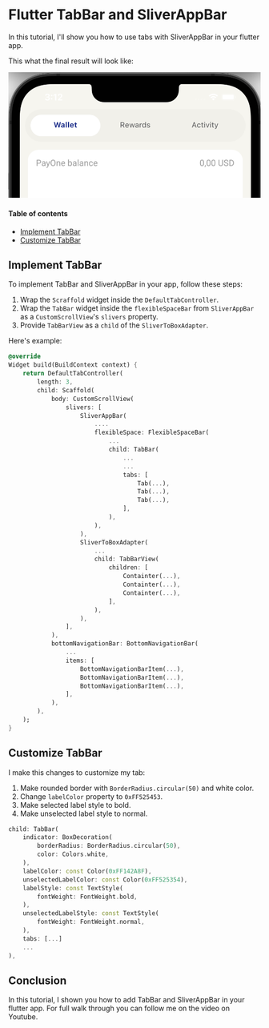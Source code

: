 # Flutter TabBar and SliverAppBar

In this tutorial, I'll show you how to use tabs with SliverAppBar in your flutter app.

This what the final result will look like:

![Result][img.result]

#### Table of contents
- [Implement TabBar](#implement-tabbar)
- [Customize TabBar](#customize-tabbar)

## Implement TabBar
To implement TabBar and SliverAppBar in your app, follow these steps:

1. Wrap the `Scraffold` widget inside the `DefaultTabController`.
2. Wrap the `TabBar` widget inside the `flexibleSpaceBar` from `SliverAppBar` as a `CustomScrollView`'s `slivers` property.
3. Provide `TabBarView` as a `child` of the `SliverToBoxAdapter`. 

Here's example:
```dart
@override
Widget build(BuildContext context) {
    return DefaultTabController(
        length: 3,
        child: Scaffold(
            body: CustomScrollView(
                slivers: [
                    SliverAppBar(
                        ....
                        flexibleSpace: FlexibleSpaceBar(
                            ...
                            child: TabBar(
                                ...
                                ...
                                tabs: [
                                    Tab(...),
                                    Tab(...),
                                    Tab(...),
                                ],
                            ),
                        ),
                    ),
                    SliverToBoxAdapter(
                        ...
                        child: TabBarView(
                            children: [
                                Containter(...),
                                Containter(...),
                                Containter(...),
                            ],
                        ),
                    ),
                ],
            ),
            bottomNavigationBar: BottomNavigationBar(
                ...
                items: [
                    BottomNavigationBarItem(...),
                    BottomNavigationBarItem(...),
                    BottomNavigationBarItem(...),
                ],
            ),
        ),        
    );
} 
```
## Customize TabBar
I make this changes to customize my tab:

1. Make rounded border with `BorderRadius.circular(50)` and white color.
2. Change `labelColor` property to `0xFF525453`.
3. Make selected label style to bold.
4. Make unselected label style to normal.

```dart
child: TabBar(
    indicator: BoxDecoration(
        borderRadius: BorderRadius.circular(50),
        color: Colors.white,
    ),
    labelColor: const Color(0xFF142A8F),
    unselectedLabelColor: const Color(0xFF525354),
    labelStyle: const TextStyle(
        fontWeight: FontWeight.bold,
    ),
    unselectedLabelStyle: const TextStyle(
        fontWeight: FontWeight.normal,
    ),
    tabs: [...]
    ...
),
```
## Conclusion
In this tutorial, I shown you how to add TabBar and SliverAppBar in your flutter app.
For full walk through you can follow me on the video on Youtube.

[img.result]: images/img_01.png